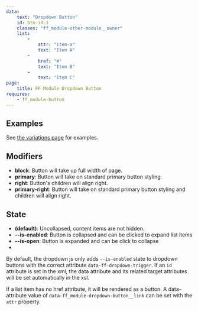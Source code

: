 ```yaml
---
data:
    text: "Dropdown Button"
    id: btn-id-1
    classes: "ff_module-other-module__owner" 
    list: 
        - 
            attr: "item-a"
            text: "Item A"   
        - 
            href: "#"
            text: "Item B" 
        - 
            text: "Item C"
page: 
    title: FF Module Dropdown Button
requires: 
    - ff_module-button
---
```


## Examples
See [the variations page](/tests/dropdown-buttons.html) for examples.

## Modifiers

- **block**: Button will take up full width of page.
- **primary**: Button will take on standard primary button styling.
- **right**: Button's children will align right.
- **primary-right**: Button will take on standard primary button styling and children will align right.

## State

- **(default)**: Uncollapsed, content items are not hidden. 
- **--is-enabled**: Button is collapsed and can be clicked to expand list items
- **--is-open**: Button is expanded and can be click to collapse
- 
By default, the dropdown js only adds `--is-enabled` state to dropdown buttons with the correct attribute `data-ff-dropdown-trigger`. If an `id` attribute is set in the xml, the data attribute and its related target attributes will be set automatically in the xsl. 

If a list item has no href attribute, it will be rendered as a button. A data-attribute value of `data-ff_module-dropdown-button__link` can be set with the `attr` property.
